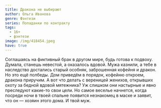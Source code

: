 ```yaml
---
title: Дракона не выбирают
author: Ольга Иванова
genre: Фэнтези
series: Попаданки по контракту
tags:
  - 16+
  - фэнтези
image: /img/418454.jpeg
have: true
---
```

Соглашаясь на фиктивный брак в другом мире, будь готова к подвоху. Думала, станешь невестой, а оказалось вдовой. Мужа казнили, а тебе в наследство достались старый особняк, заброшенная кофейня и дракон. Но это ещё полбеды. Дом приведём в порядок, кофейню откроем, дракона приручим. А вот что делать с вереницей женихов, открывших охоту за бедной вдовой мятежника? Уж слишком они настырные и явно преследуют какие-то свои цели. Но самое веселье начнется, когда посреди ночи в твоей спальне появится незнакомец в маске и заявит, что он — хозяин этого дома. И твой муж.